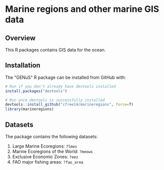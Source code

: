 # Marine regions and other marine GIS data

## Overview

This R packages contains GIS data for the ocean.

## Installation

The "GENuS" R package can be installed from GitHub with:

``` r
# Run if you don't already have devtools installed
install.packages("devtools")

# Run once devtools is successfully installed
devtools::install_github("cfree14/marineregions", force=T)
library(marineregions)
```

## Datasets

The package contains the following datasets:

1. Large Marine Ecoregions: `?lmes`
2. Marine Ecoregions of the World: `?meows`
3. Exclusive Economic Zones: `?eez`
4. FAO major fishing areas: `?fao_area`
